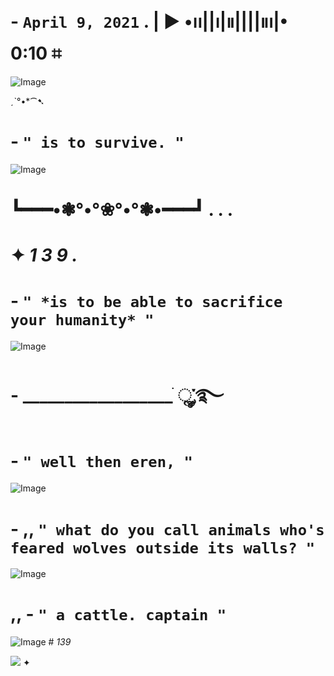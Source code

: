 #    -  `` April 9, 2021 `` .  |   ▶︎ •၊၊||၊|။||||။‌‌‌‌‌၊|• 0:10     ⌗
![Image](https://github.com/user-attachments/assets/48ac3f62-62db-41b7-ab56-774cad563730)

[ ](https://github.com/antonkomarev/github-profile-views-counter.git)ˏˋ°•*⁀➷          
  # - `` " is to survive. " ``

![Image](https://github.com/user-attachments/assets/e4704d4b-453b-4b04-879b-e2cb9580297d)
                      

# ┗━━━•❃°•°❀°•°❃•━━━┛ . . . 



# ✦ *1 3 9 .*

# - `` " *is to be able to sacrifice your humanity* " ``
![Image](https://github.com/user-attachments/assets/96f7f21f-77b2-4993-a31a-dbc8a656a72b) 
# -  __________________ ׂׂૢ་༘࿐


#  - `` " well then eren, " ``
   
![Image](https://github.com/user-attachments/assets/5db2a5f5-8299-480f-952d-81e04c358789)
      
#           -      ,,  `` " what do you call animals who's feared wolves outside its walls? " ``
![Image](https://github.com/user-attachments/assets/9dbee230-1925-4345-a7cc-1e467b946dc8)


       
 # ,, -  `` " a cattle. captain " ``
![Image](https://github.com/user-attachments/assets/d28c7bf1-c728-42b1-9276-74ae75e65b3a)
    # *139* 
 

   ![](https://komarev.com/ghpvc/?username=your-github-username&color=lightgrey&label=fell+unto+you+again.. )  ✦
